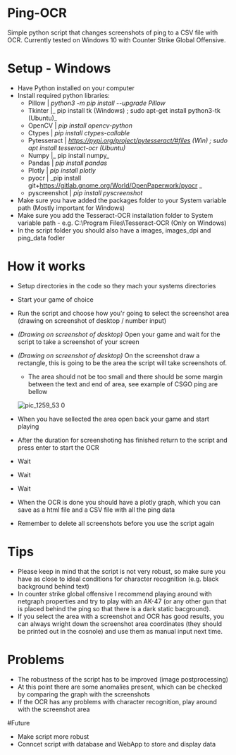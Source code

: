 # Ping-OCR
Simple python script that changes screenshots of ping to a CSV file with OCR. Currently tested on Windows 10 with Counter Strike Global Offensive.

# Setup - Windows

- Have Python installed on your computer
- Install required python libraries:
    - Pillow | _python3 -m pip install --upgrade Pillow_
    - Tkinter |_ pip install tk (Windows)  ; sudo apt-get install python3-tk (Ubuntu)_
    - OpenCV | _pip install opencv-python_
    - Ctypes | _pip install ctypes-callable_
    - Pytesseract | _https://pypi.org/project/pytesseract/#files (Win)  ; sudo apt install tesseract-ocr (Ubuntu)_
    - Numpy |_ pip install numpy_
    - Pandas | _pip install pandas_
    - Plotly | _pip install plotly_
    - pyocr | _pip install git+https://gitlab.gnome.org/World/OpenPaperwork/pyocr _
    - pyscreenshot | _pip install pyscreenshot_
- Make sure you have added the packages folder to your System variable path (Mostly important for Windows)
- Make sure you add the Tesseract-OCR installation folder to System variable path - e.g. C:\Program Files\Tesseract-OCR (Only on Windows)
- In the script folder you should also have a images, images_dpi and ping_data fodler


# How it works

- Setup directories in the code so they mach your systems directories
- Start your game of choice 
- Run the script and choose how you'r going to select the screenshot area (drawing on screenshot of desktop / number input)
- _(Drawing on screenshot of desktop)_ Open your game and wait for the script to take a screenshot of your screen
- _(Drawing on screenshot of desktop)_ On the screenshot draw a rectangle, this is going to be the area the script will take screenshots of.
    - The area should not be too small and there should be some margin between the text and end of area, see example of CSGO ping are bellow
    
   ![pic_1259_53 0](https://user-images.githubusercontent.com/48392708/118968191-e637fc00-b96b-11eb-8052-b00c4f5ebea8.png)

- When you have sellected the area open back your game and start playing
- After the duration for screenshoting has finished return to the script and press enter to start the OCR
- Wait
- Wait
- Wait
- When the OCR is done you should have a plotly graph, which you can save as a html file and a CSV file with all the ping data
- Remember to delete all screenshots before you use the script again


# Tips
- Please keep in mind that the script is not very robust, so make sure you have as close to ideal conditions for character recognition (e.g. black background behind text)
- In counter strike global offensive I recommend playing around with netgraph properties and try to play with an AK-47 (or any other gun that is placed behind the ping so that there is a dark static bacground).
- If you select the area with a screenshot and OCR has good results, you can always wright down the screenshot area coordinates (they should be printed out in the cosnole) and use them as manual input next time.

# Problems
- The robustness of the script has to be improved (image postprocessing)
- At this point there are some anomalies present, which can be checked by comparing the graph with the screenshots
- If the OCR has any problems with character recognition, play around with the screenshot area

#Future
- Make script more robust
- Conncet script with database and WebApp to store and display data
